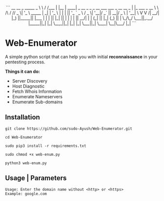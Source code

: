<p align="center">
```
__        __     _             _____                                             _               
\ \      / /___ | |__         | ____| _ __   _   _  _ __ ___    ___  _ __  __ _ | |_  ___   _ __ 
 \ \ /\ / // _ \| '_ \  _____ |  _|  | '_ \ | | | || '_ ` _ \  / _ \| '__|/ _` || __|/ _ \ | '__|
  \ V  V /|  __/| |_) ||_____|| |___ | | | || |_| || | | | | ||  __/| |  | (_| || |_| (_) || |   
   \_/\_/  \___||_.__/        |_____||_| |_| \__,_||_| |_| |_| \___||_|   \__,_| \__|\___/ |_| 
```
</p>

# Web-Enumerator

A simple python script that can help you with initial **reconnaissance** in your pentesting process.


**Things it can do:**

- Server Discovery
- Host Diagnostic
- Fetch Whois Information
- Enumerate Nameservers
- Enumerate Sub-domains

## Installation
```
git clone https://github.com/sudo-Ayush/Web-Enumerator.git

cd Web-Enumerator

sudo pip3 install -r requirements.txt

sudo chmod +x web-enum.py

python3 web-enum.py
```

## Usage | Parameters
```
Usage: Enter the domain name without <http> or <https>
Example: google.com 
```
